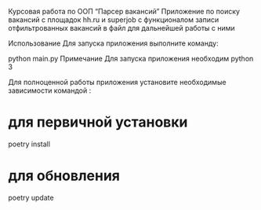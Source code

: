 Курсовая работа по ООП “Парсер вакансий”
Приложение по поиску вакансий с площадок hh.ru и superjob с функционалом записи отфильтрованных вакансий в файл для дальнейшей работы с ними

Использование
Для запуска приложения выполните команду:

python main.py
Примечание
Для запуска приложения необходим python 3

Для полноценной работы приложения установите необходимые зависимости командой :

# для первичной установки
poetry install
# для обновления
poetry update
